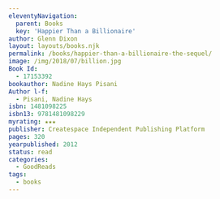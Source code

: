 ```yaml
---
eleventyNavigation:
  parent: Books
  key: 'Happier Than a Billionaire'
author: Glenn Dixon
layout: layouts/books.njk
permalink: /books/happier-than-a-billionaire-the-sequel/
image: /img/2018/07/billion.jpg
Book Id:
  - 17153392
bookauthor: Nadine Hays Pisani
Author l-f:
  - Pisani, Nadine Hays
isbn: 1481098225
isbn13: 9781481098229
myrating: ★★★
publisher: Createspace Independent Publishing Platform
pages: 320
yearpublished: 2012
status: read
categories:
  - GoodReads
tags:
  - books
---
```

